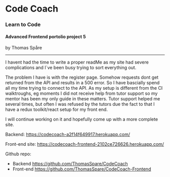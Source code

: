 # Code Coach
### Learn to Code

#### Advanced Frontend portolio project 5

by Thomas Spåre

---

I havent had the time to write a proper readMe as my site had severe complications
and I´ve been busy trying to sort everything out.

The problem I have is with the register page. Somehow requests dont get returned from the 
API and results in a 500 error. So I have bascially spend all my time trying to
connect to the API. As my setup is different from the CI walktroughs, eg moments
I did not receive help from tutor support so my mentor has been my only 
guide in these matters. 
Tutor support helped me several times, but often I was refused by the tutors
due the fact to that I have a redux toolkit/react setup for my front end.    

I will continue working on it and hopefully come up with a more complete site.

Backend: https://codecoach-a2f14f649917.herokuapp.com/

Front-end site: https://codecoach-frontend-2102ce726626.herokuapp.com/

Github repo: 

- Backend  https://github.com/ThomasSpare/CodeCoach
- Front-end  https://github.com/ThomasSpare/CodeCoach-Frontend 
